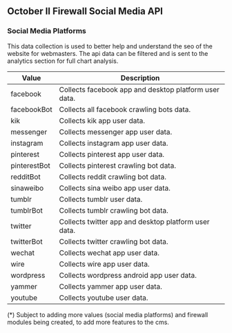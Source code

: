 ## October II Firewall Social Media API

### Social Media Platforms

This data collection is used to better help and understand the seo of the website for webmasters. The api data can be filtered and is sent to the analytics section for full chart analysis.

Value | Description
---|---
facebook | Collects facebook app and desktop platform user data.
facebookBot | Collects all facebook crawling bots data.
kik | Collects kik app user data.
messenger | Collects messenger app user data.
instagram | Collects instagram app user data.
pinterest | Collects pinterest app user data.
pinterestBot | Collects pinterest crawling bot data.
redditBot | Collects reddit crawling bot data.
sinaweibo | Collects sina weibo app user data.
tumblr | Collects tumblr user data.
tumblrBot | Collects tumblr crawling bot data.
twitter | Collects twitter app and desktop platform user data.
twitterBot | Collects twitter crawling bot data.
wechat | Collects wechat app user data.
wire | Collects wire app user data.
wordpress | Collects wordpress android app user data.
yammer | Collects yammer app user data.
youtube | Collects youtube user data.

(*) Subject to adding more values (social media platforms) and firewall modules being created, to add more features to the cms.

